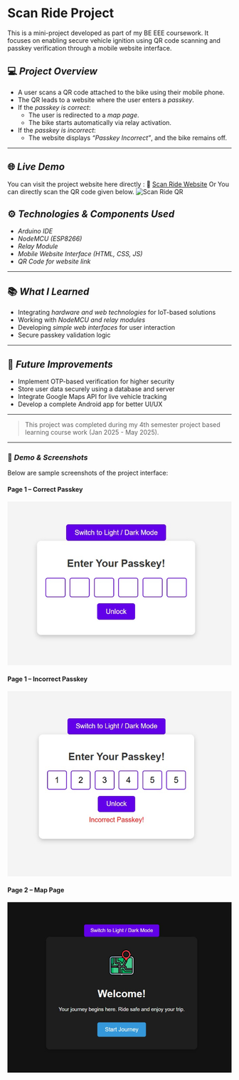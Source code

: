 # Scan Ride Project

This is a mini-project developed as part of my BE EEE coursework. It focuses on enabling secure vehicle ignition using QR code scanning and passkey verification through a mobile website interface.

## 💻 *Project Overview*

- A user scans a QR code attached to the bike using their mobile phone.
- The QR leads to a website where the user enters a *passkey*.
- If the *passkey is correct*:
  - The user is redirected to a *map page*.
  - The bike starts automatically via relay activation.
- If the *passkey is incorrect*:
  - The website displays *“Passkey Incorrect”*, and the bike remains off.

---

## 🌐 *Live Demo*

You can visit the project website here directly : 🔗 [Scan Ride Website](https://scan-ride.vercel.app/)
Or 
You can directly scan the QR code given below.
![Scan Ride QR](<img width="195" height="195" alt="website_qr" src="https://github.com/user-attachments/assets/89c533ec-bd01-400d-82b3-f9193242e673" />)


## ⚙ *Technologies & Components Used*

- *Arduino IDE*
- *NodeMCU (ESP8266)*
- *Relay Module*
- *Mobile Website Interface (HTML, CSS, JS)*
- *QR Code for website link*

---

## 📚 *What I Learned*

- Integrating *hardware and web technologies* for IoT-based solutions
- Working with *NodeMCU and relay modules*
- Developing *simple web interfaces* for user interaction
- Secure passkey validation logic

---

## 🚀 *Future Improvements*

- Implement OTP-based verification for higher security  
- Store user data securely using a database and server  
- Integrate Google Maps API for live vehicle tracking  
- Develop a complete Android app for better UI/UX

---

> This project was completed during my 4th semester project based learning course work (Jan 2025 - May 2025).
---

### 📸 *Demo & Screenshots*


Below are sample screenshots of the project interface:

#### Page 1 – Correct Passkey
![Page 1 – Correct Passkey](Page%201.jpg)

#### Page 1 – Incorrect Passkey
![Page 1 – Incorrect Passkey](Page%201%20-%20incorrect%20passkey.jpg)

#### Page 2 – Map Page
![Page 2 – Map Page](Page%202.jpg)


